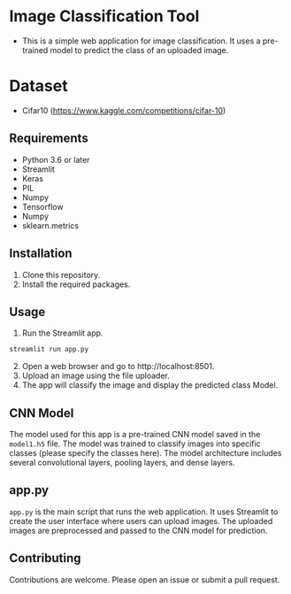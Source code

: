 # Image Classification Tool

- This is a simple web application for image classification. It uses a pre-trained model to predict the class of an uploaded image.

# Dataset
- Cifar10 (https://www.kaggle.com/competitions/cifar-10)

## Requirements

- Python 3.6 or later
- Streamlit
- Keras
- PIL
- Numpy
- Tensorflow
- Numpy
- sklearn.metrics

## Installation

1. Clone this repository.
2. Install the required packages.

## Usage
1. Run the Streamlit app.

```bash
streamlit run app.py
```

2. Open a web browser and go to http://localhost:8501.
3. Upload an image using the file uploader.
4. The app will classify the image and display the predicted class Model.

## CNN Model

The model used for this app is a pre-trained CNN model saved in the `model1.h5` file. The model was trained to classify images into specific classes (please specify the classes here). The model architecture includes several convolutional layers, pooling layers, and dense layers.

## app.py

`app.py` is the main script that runs the web application. It uses Streamlit to create the user interface where users can upload images. The uploaded images are preprocessed and passed to the CNN model for prediction.

## Contributing

Contributions are welcome. Please open an issue or submit a pull request.


